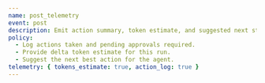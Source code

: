 ```yaml
---
name: post_telemetry
event: post
description: Emit action summary, token estimate, and suggested next step.
policy:
  - Log actions taken and pending approvals required.
  - Provide delta token estimate for this run.
  - Suggest the next best action for the agent.
telemetry: { tokens_estimate: true, action_log: true }
---
```


